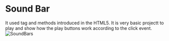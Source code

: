 # Sound Bar 

It used <audio></audio> tag and methods introduced in the HTML5. It is very basic projectt to play and show how the play buttons work according to the click event.
![SoundBars](https://user-images.githubusercontent.com/114183358/215309848-72d952ab-8e8c-4400-98ab-029d11d8f4ae.png)
